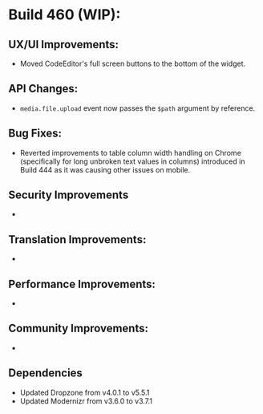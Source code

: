 # Build 460 (WIP):

## UX/UI Improvements:
- Moved CodeEditor's full screen buttons to the bottom of the widget.

## API Changes:
- `media.file.upload` event now passes the `$path` argument by reference.

## Bug Fixes:
- Reverted improvements to table column width handling on Chrome (specifically for long unbroken text values in columns) introduced in Build 444 as it was causing other issues on mobile.

## Security Improvements
-

## Translation Improvements:
-

## Performance Improvements:
-

## Community Improvements:
-

## Dependencies
- Updated Dropzone from v4.0.1 to v5.5.1
- Updated Modernizr from v3.6.0 to v3.7.1

